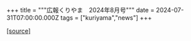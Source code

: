 +++
title = """広報くりやま　2024年8月号"""
date = 2024-07-31T07:00:00.000Z
tags = ["kuriyama","news"]
+++


[[source]](https://www.town.kuriyama.hokkaido.jp/site/koho/28223.html)
